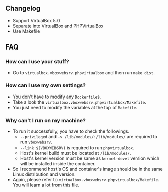 ## Changelog

* Support VirtualBox 5.0
* Separate into VirtualBox and PHPVirtualBox
* Use Makefile

## FAQ

### How can I use your stuff?

* Go to `virtualbox.vboxwebsrv.phpvirtualbox` and then run `make dist`.

### How can I use my own settings?

* You don't have to modify any `Dockerfile`s.
* Take a look the `virtualbox.vboxwebsrv.phpvirtualbox/Makefile`.
* You just need to modify the variables at the top of `Makefile`.

### Why can't I run on my machine?

* To run it successfully, you have to check the followings.
  * `--privileged` and  `-v /lib/modules/:/lib/modules/` are required to run `vboxwebsrv`.
  * `--link $(VBOXWEBSRV)` is required to run `phpvirtualbox`.
  * Host's kernel build must be located at `/lib/modules/`.
  * Host's kernel version must be same as `kernel-devel` version which will be installed inside the container.
* So I recommend host's OS and container's image should be in the same Linux distribution and version.
* Again, please refer to `virtualbox.vboxwebsrv.phpvirtualbox/Makefile`. You will learn a lot from this file.
